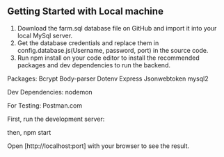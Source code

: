 ## Getting Started with Local machine

1. Download the farm.sql database file on GitHub and import it into your local MySql server.
2. Get the database credentials and replace them in config.database.js(Username, password, port) in the source code.
3. Run npm install on your code editor to install the recommended packages and dev dependencies to run the backend.

Packages:
Bcrypt
Body-parser
Dotenv
Express
Jsonwebtoken
mysql2

Dev Dependencies:
nodemon

For Testing: Postman.com

First, run the development server:

then,
npm start

Open [http://localhost:port] with your browser to see the result.
